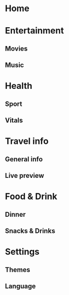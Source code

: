 # Home

# Entertainment

## Movies

## Music

# Health

## Sport

## Vitals

# Travel info

## General info

## Live preview

# Food & Drink

## Dinner

## Snacks & Drinks

# Settings

## Themes

## Language
